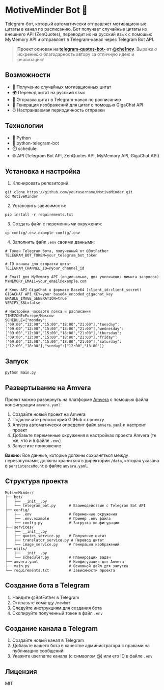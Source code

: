 # MotiveMinder Bot 🚀

Telegram-бот, который автоматически отправляет мотивационные цитаты в канал по расписанию. Бот получает случайные цитаты из внешнего API (ZenQuotes), переводит их на русский язык с помощью MyMemory API и отправляет в Telegram-канал через Telegram Bot API.

> **Проект основан на [telegram-quotes-bot-](https://github.com/che1nov/telegram-quotes-bot-) от [@che1nov](https://github.com/che1nov)**. Выражаю искреннюю благодарность автору за отличную идею и реализацию!

## Возможности

- 📝 Получение случайных мотивационных цитат
- 🌍 Перевод цитат на русский язык
- 📱 Отправка цитат в Telegram-канал по расписанию
- 🎨 Генерация изображений для цитат с помощью GigaChat API
- ⏰ Настраиваемая периодичность отправки

## Технологии

- 🐍 Python
- 🤖 python-telegram-bot
- ⏱️ schedule
- 🌐 API (Telegram Bot API, ZenQuotes API, MyMemory API, GigaChat API)

## Установка и настройка

1. Клонировать репозиторий:
```
git clone https://github.com/yourusername/MotiveMinder.git
cd MotiveMinder
```

2. Установить зависимости:
```
pip install -r requirements.txt
```

3. Создать файл с переменными окружения:
```
cp config/.env.example config/.env
```

4. Заполнить файл `.env` своими данными:
```
# Токен Telegram бота, полученный от @BotFather
TELEGRAM_BOT_TOKEN=your_telegram_bot_token

# ID канала для отправки цитат
TELEGRAM_CHANNEL_ID=@your_channel_id

# Email для MyMemory API (опционально, для увеличения лимита запросов)
MYMEMORY_EMAIL=your_email@example.com

# Ключ API GigaChat в формате Base64 (client_id:client_secret)
GIGACHAT_API_KEY=your_base64_encoded_gigachat_key
ENABLE_IMAGE_GENERATION=true
VERIFY_SSL=false

# Настройки часового пояса и расписания
TIMEZONE=Europe/Moscow
SCHEDULE={"monday":["09:00","12:00","15:00","18:00","21:00"],"tuesday":["09:00","12:00","15:00","18:00","21:00"],"wednesday":["09:00","12:00","15:00","18:00","21:00"],"thursday":["09:00","12:00","15:00","18:00","21:00"],"friday":["09:00","12:00","15:00","18:00","21:00"],"saturday":["12:00","18:00"],"sunday":["12:00","18:00"]}
```

## Запуск

```
python main.py
```

## Развертывание на Amvera

Проект можно развернуть на платформе [Amvera](https://amvera.ru) с помощью файла конфигурации `amvera.yaml`:

1. Создайте новый проект на Amvera
2. Подключите репозиторий GitHub к проекту
3. Amvera автоматически определит файл `amvera.yaml` и настроит проект
4. Добавьте переменные окружения в настройках проекта Amvera (те же, что и в файле `.env`)
5. Запустите приложение

**Важно:** Все данные, которые должны сохраняться между перезапусками, должны храниться в директории `/data`, которая указана в `persistenceMount` в файле `amvera.yaml`.

## Структура проекта

```
MotiveMinder/
├── bot/
│   ├── __init__.py
│   └── telegram_bot.py      # Взаимодействие с Telegram Bot API
├── config/
│   ├── .env                 # Переменные окружения
│   ├── .env.example         # Пример .env файла
│   └── config.py            # Загрузка конфигурации
├── services/
│   ├── __init__.py
│   ├── quotes_service.py    # Получение цитат
│   ├── translator_service.py # Перевод цитат
│   └── image_service.py     # Генерация изображений
├── utils/
│   ├── __init__.py
│   └── scheduler.py         # Планировщик задач
├── amvera.yaml              # Конфигурация для Amvera
├── main.py                  # Основной файл для запуска
└── requirements.txt         # Зависимости проекта
```

## Создание бота в Telegram

1. Найдите @BotFather в Telegram
2. Отправьте команду `/newbot`
3. Следуйте инструкциям для создания бота
4. Скопируйте полученный токен в файл `.env`

## Создание канала в Telegram

1. Создайте новый канал в Telegram
2. Добавьте вашего бота в качестве администратора с правами на публикацию сообщений
3. Укажите username канала (с символом @) или его ID в файле `.env`

## Лицензия

MIT 